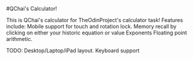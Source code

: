 #QChai's Calculator!

This is QChai's calculator for TheOdinProject's calculator task! Features include:
Mobile support for touch and rotation lock.
Memory recall by clicking on either your historic equation or value
Exponents
Floating point arithmetic.

TODO: Desktop/Laptop/iPad layout. Keyboard support